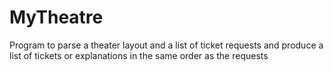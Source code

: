 # MyTheatre
Program to parse a theater layout and a list of ticket requests and produce a list of tickets or explanations in the same order as the requests
